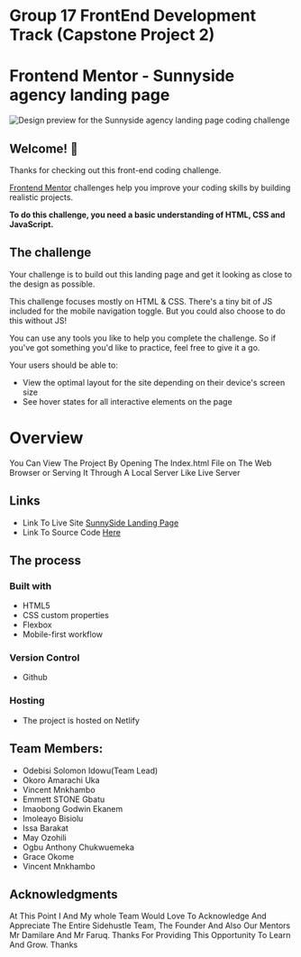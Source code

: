 # Group 17 FrontEnd Development Track (Capstone Project 2)

# Frontend Mentor - Sunnyside agency landing page

![Design preview for the Sunnyside agency landing page coding challenge](./design/desktop-preview.jpg)

## Welcome! 👋

Thanks for checking out this front-end coding challenge.

[Frontend Mentor](https://www.frontendmentor.io) challenges help you improve your coding skills by building realistic projects.

**To do this challenge, you need a basic understanding of HTML, CSS and JavaScript.**

## The challenge

Your challenge is to build out this landing page and get it looking as close to the design as possible.

This challenge focuses mostly on HTML & CSS. There's a tiny bit of JS included for the mobile navigation toggle. But you could also choose to do this without JS!

You can use any tools you like to help you complete the challenge. So if you've got something you'd like to practice, feel free to give it a go.

Your users should be able to:

- View the optimal layout for the site depending on their device's screen size
- See hover states for all interactive elements on the page

# Overview

You Can View The Project By Opening The Index.html File on The Web Browser or Serving It Through A Local Server Like Live Server

## Links

- Link To Live Site [SunnySide Landing Page](https://sunnyside-agency-landing-page-ui.netlify.app/)
- Link To Source Code [Here](https://github.com/OdebisiidowuSolomon/Capstone_Project_2-SH_FE_Track-)

## The process

### Built with

- HTML5
- CSS custom properties
- Flexbox
- Mobile-first workflow

### Version Control

- Github

### Hosting

- The project is hosted on Netlify

## Team Members:

- Odebisi Solomon Idowu(Team Lead)
- Okoro Amarachi Uka
- Vincent Mnkhambo
- Emmett STONE Gbatu
- Imaobong Godwin Ekanem
- Imoleayo Bisiolu
- Issa Barakat
- May Ozohili
- Ogbu Anthony Chukwuemeka
- Grace Okome
- Vincent Mnkhambo

## Acknowledgments

At This Point I And My whole Team Would Love To Acknowledge And Appreciate The Entire Sidehustle Team, The Founder And Also Our Mentors Mr Damilare And Mr Faruq. Thanks For Providing This Opportunity To Learn And Grow. Thanks
